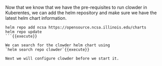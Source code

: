 Now that we know that we have the pre-requisites to run clowder in Kuberentes, we can add the helm repository and make sure we have the latest helm chart information.

```
helm repo add ncsa https://opensource.ncsa.illinois.edu/charts
helm repo update
```{{execute}}

We can search for the clowder helm chart using
`helm search repo clowder`{{execute}}

Next we will configure clowder before we start it.
